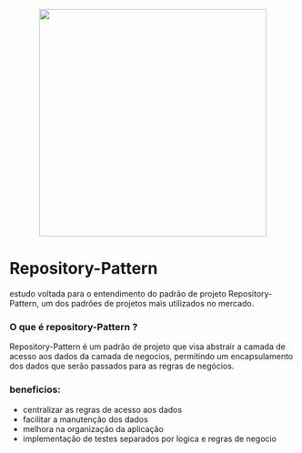 <p align="center"><a href="https://laravel.com" target="_blank"><img src="https://raw.githubusercontent.com/laravel/art/master/logo-lockup/5%20SVG/2%20CMYK/1%20Full%20Color/laravel-logolockup-cmyk-red.svg" width="400"></a></p>

# Repository-Pattern

estudo voltada para o entendimento do padrão de projeto Repository-Pattern, um dos padrões de projetos mais utilizados no mercado.

### O que é repository-Pattern ?

Repository-Pattern é um padrão de projeto que visa abstrair a camada de acesso aos dados da camada de negocios, permitindo um encapsulamento dos dados que serão passados para as regras de negócios.

### beneficios:

* centralizar as regras de acesso aos dados 
* facilitar a manutenção dos dados
* melhora na organização da aplicação 
* implementação de testes separados por logica e regras de negocio



